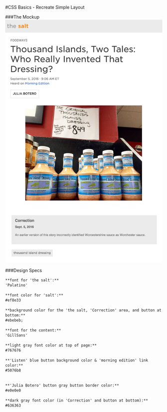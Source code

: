 #CSS Basics - Recreate Simple Layout

###The Mockup
![npr salt](./images/npr-basic-css-mockup.png)



###Design Specs
```
**font for 'the salt':**
'Palatino'

**font color for 'salt':**
#ef8e33

**background color for the 'the salt, 'Correction' area, and button at bottom:**
#ebebeb;

**font for the content:**
'GillSans'

**light gray font color at top of page:**
#767676

**'Listen' blue button background color & 'morning edition' link color:**
#5076b8


**'Julia Botero' button gray button border color:**
#e0e0e0

**dark gray font color (in 'Correction' and button at bottom):**
#636363
```
